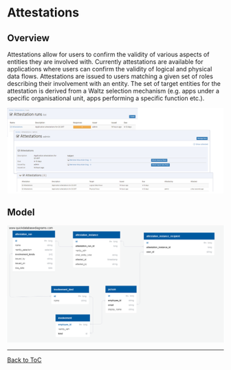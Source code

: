 # Attestations

## Overview

Attestations allow for users to confirm the validity of
various aspects of entities they are involved with.  Currently
attestations are available for applications where users can
confirm the validity of logical and physical data flows.
Attestations are issued to users matching a given set of roles describing
their involvement with an entity. The set of target entities
for the attestation is derived from a Waltz selection mechanism
(e.g. apps under a specific organisational unit, apps performing
a specific function etc.).

![Screenshot](images/attestation_screenshot.png)


## Model

![Schema Diagram](images/attestation_schema.png)


---
[Back to ToC](../README.md)